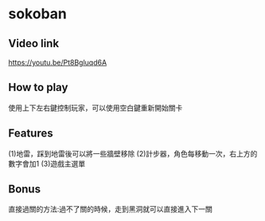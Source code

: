 # sokoban
## Video link
https://youtu.be/Pt8Bgluqd6A

## How to play
使用上下左右鍵控制玩家，可以使用空白鍵重新開始關卡

## Features
(1)地雷，踩到地雷後可以將一些牆壁移除
(2)計步器，角色每移動一次，右上方的數字會加1
(3)遊戲主選單

## Bonus
直接過關的方法:過不了關的時候，走到黑洞就可以直接進入下一關
